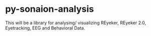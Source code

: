 # py-sonaion-analysis

This will be a library for analysing/ visualizing REyeker, REyeker 2.0, Eyetracking, EEG and Behavioral Data.